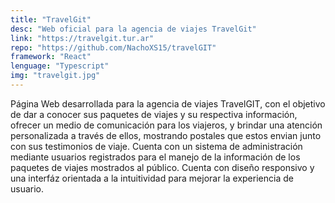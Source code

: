 ```yaml
---
title: "TravelGit"
desc: "Web oficial para la agencia de viajes TravelGit"
link: "https://travelgit.tur.ar"
repo: "https://github.com/NachoXS15/travelGIT"
framework: "React"
lenguage: "Typescript"
img: "travelgit.jpg"
---
```

Página Web desarrollada para la agencia de viajes TravelGIT, con el objetivo de dar a conocer sus paquetes de viajes y su respectiva información, ofrecer un medio de comunicación para los viajeros, y brindar una atención personalizada a través de ellos, mostrando postales que estos envian junto con sus testimonios de viaje.
Cuenta con un sistema de administración mediante usuarios registrados para el manejo de la información de los paquetes de viajes mostrados al público.
Cuenta con diseño responsivo y una interfáz orientada a la intuitividad para mejorar la experiencia de usuario.
